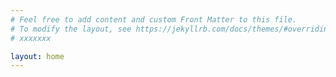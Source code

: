 ```yaml
---
# Feel free to add content and custom Front Matter to this file.
# To modify the layout, see https://jekyllrb.com/docs/themes/#overriding-theme-defaults
# xxxxxxx

layout: home
---
```


